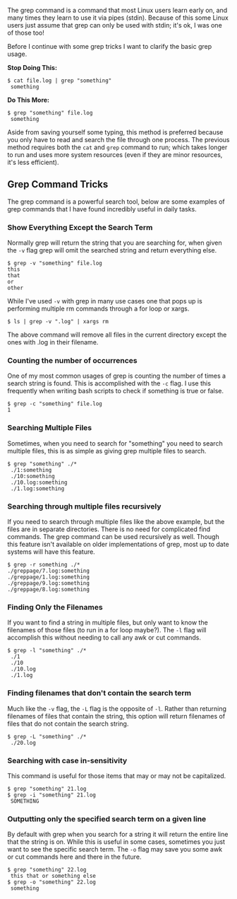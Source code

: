 
The grep command is a command that most Linux users learn early on, and many times they learn to use it via pipes (stdin). Because of this some Linux users just assume that grep can only be used with stdin; it's ok, I was one of those too!

Before I continue with some grep tricks I want to clarify the basic grep usage.

**Stop Doing This:**

    $ cat file.log | grep "something"
     something

**Do This More:**

    $ grep "something" file.log
     something

Aside from saving yourself some typing, this method is preferred because you only have to read and search the file through one process. The previous method requires both the `cat` and `grep` command to run; which takes longer to run and uses more system resources (even if they are minor resources, it's less efficient).

## Grep Command Tricks

The grep command is a powerful search tool, below are some examples of grep commands that I have found incredibly useful in daily tasks.

### Show Everything Except the Search Term

Normally grep will return the string that you are searching for, when given the `-v` flag grep will omit the searched string and return everything else.

    $ grep -v "something" file.log 
    this
    that
    or
    other

While I've used `-v` with grep in many use cases one that pops up is performing multiple rm commands through a for loop or xargs.

    $ ls | grep -v ".log" | xargs rm

The above command will remove all files in the current directory except the ones with .log in their filename.

### Counting the number of occurrences

One of my most common usages of grep is counting the number of times a search string is found. This is accomplished with the `-c` flag. I use this frequently when writing bash scripts to check if something is true or false.

    $ grep -c "something" file.log
    1

### Searching Multiple Files

Sometimes, when you need to search for "something" you need to search multiple files, this is as simple as giving grep multiple files to search.

    $ grep "something" ./*
     ./1:something
     ./10:something
     ./10.log:something
     ./1.log:something

### Searching through multiple files recursively

If you need to search through multiple files like the above example, but the files are in separate directories. There is no need for complicated find commands. The grep command can be used recursively as well. Though this feature isn't available on older implementations of grep, most up to date systems will have this feature.

    $ grep -r something ./*
    ./greppage/7.log:something
    ./greppage/1.log:something
    ./greppage/9.log:something
    ./greppage/8.log:something

### Finding Only the Filenames

If you want to find a string in multiple files, but only want to know the filenames of those files (to run in a for loop maybe?). The `-l` flag will accomplish this without needing to call any awk or cut commands.

    $ grep -l "something" ./*
     ./1
     ./10
     ./10.log
     ./1.log

### Finding filenames that don't contain the search term

Much like the `-v` flag, the `-L` flag is the opposite of `-l`. Rather than returning filenames of files that contain the string, this option will return filenames of files that do not contain the search string.

    $ grep -L "something" ./*
     ./20.log

### Searching with case in-sensitivity

This command is useful for those items that may or may not be capitalized.

    $ grep "something" 21.log
    $ grep -i "something" 21.log
     SOMETHING

### Outputting only the specified search term on a given line

By default with grep when you search for a string it will return the entire line that the string is on. While this is useful in some cases, sometimes you just want to see the specific search term. The `-o` flag may save you some awk or cut commands here and there in the future.

    $ grep "something" 22.log
     this that or something else
    $ grep -o "something" 22.log
     something
